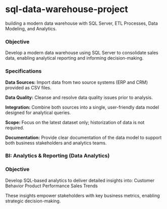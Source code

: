 # sql-data-warehouse-project
building a modern data warehouse with SQL Server, ETL Processes, Data Modeling, and Analytics.


### Objective
Develop a modern data warehouse using SQL Server to consolidate sales data, enabling analytical reporting and informing decision-making.

### Specifications

**Data Sources:** Import data from two source systems (ERP and CRM) provided as CSV files.

**Data Quality:** Cleanse and resolve data quality issues prior to analysis.

**Integration:** Combine both sources into a single, user-friendly data model designed for analytical queries.

**Scope:** Focus on the latest dataset only; historization of data is not required.

**Documentation:** Provide clear documentation of the data model to support both business stakeholders and analytics teams.


### BI: Analytics & Reporting (Data Analytics)


### Objective

Develop SQL-based analytics to deliver detailed insights into:
Customer Behavior
Product Performance
Sales Trends



These insights empower stakeholders with key business metrics, enabling strategic decision-making.
